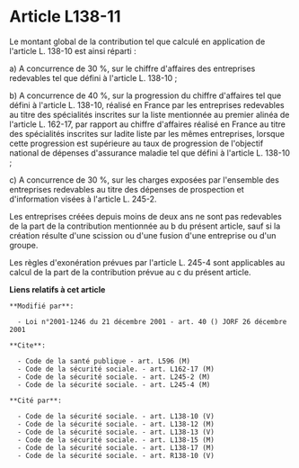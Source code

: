 # Article L138-11

Le montant global de la contribution tel que calculé en application de l'article L. 138-10 est ainsi réparti :

a) A concurrence de 30 %, sur le chiffre d'affaires des entreprises redevables tel que défini à l'article L. 138-10 ;

b) A concurrence de 40 %, sur la progression du chiffre d'affaires tel que défini à l'article L. 138-10, réalisé en France
par les entreprises redevables au titre des spécialités inscrites sur la liste mentionnée au premier alinéa de l'article L.
162-17, par rapport au chiffre d'affaires réalisé en France au titre des spécialités inscrites sur ladite liste par les mêmes
entreprises, lorsque cette progression est supérieure au taux de progression de l'objectif national de dépenses d'assurance
maladie tel que défini à l'article L. 138-10 ;

c) A concurrence de 30 %, sur les charges exposées par l'ensemble des entreprises redevables au titre des dépenses de
prospection et d'information visées à l'article L. 245-2.

Les entreprises créées depuis moins de deux ans ne sont pas redevables de la part de la contribution mentionnée au b du
présent article, sauf si la création résulte d'une scission ou d'une fusion d'une entreprise ou d'un groupe.

Les règles d'exonération prévues par l'article L. 245-4 sont applicables au calcul de la part de la contribution prévue au c
du présent article.

**Liens relatifs à cet article**

	**Modifié par**:

	  - Loi n°2001-1246 du 21 décembre 2001 - art. 40 () JORF 26 décembre 2001

	**Cite**:

	  - Code de la santé publique - art. L596 (M)
	  - Code de la sécurité sociale. - art. L162-17 (M)
	  - Code de la sécurité sociale. - art. L245-2 (M)
	  - Code de la sécurité sociale. - art. L245-4 (M)

	**Cité par**:

	  - Code de la sécurité sociale. - art. L138-10 (V)
	  - Code de la sécurité sociale. - art. L138-12 (M)
	  - Code de la sécurité sociale. - art. L138-13 (V)
	  - Code de la sécurité sociale. - art. L138-15 (M)
	  - Code de la sécurité sociale. - art. L138-17 (M)
	  - Code de la sécurité sociale. - art. R138-10 (V)
